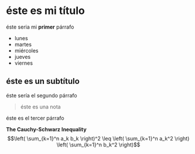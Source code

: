 # éste es mi título

éste seria mi **primer** párrafo

- lunes
- martes
- miércoles
- jueves
- viernes

## éste es un subtítulo

éste sería el segundo párrafo

> éste es una nota

éste es el tercer párrafo

**The Cauchy-Schwarz Inequality**
$$\left( \sum_{k=1}^n a_k b_k \right)^2 \leq \left( \sum_{k=1}^n a_k^2 \right) \left( \sum_{k=1}^n b_k^2 \right)$$
